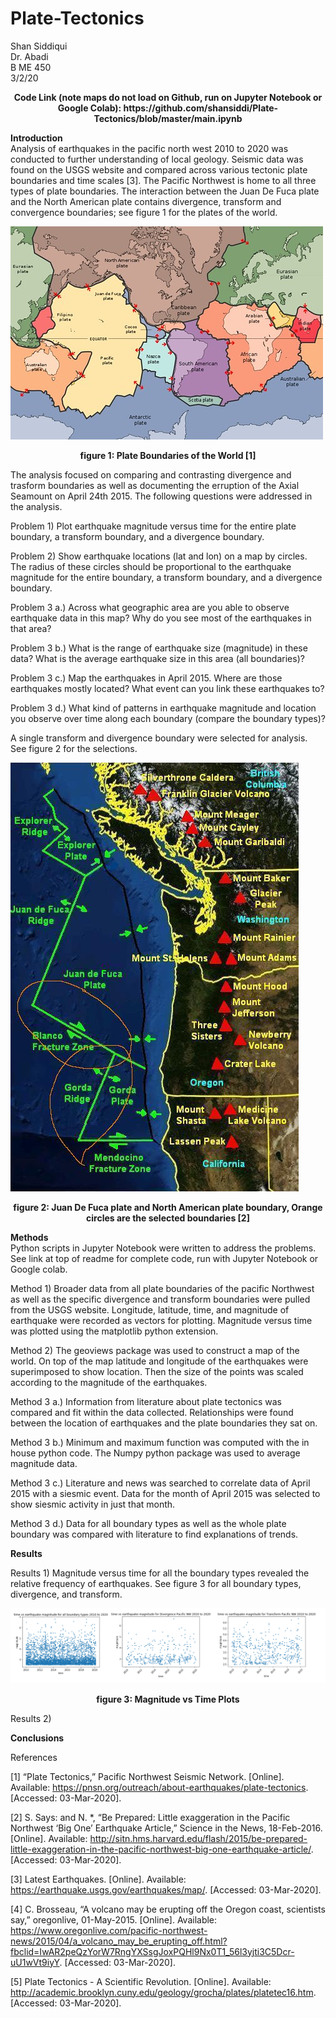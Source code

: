 # Plate-Tectonics
Shan Siddiqui<br />
Dr. Abadi<br />
B ME 450<br />
3/2/20<br />
<p align="center">
<b>Code Link (note maps do not load on Github, run on Jupyter Notebook or Google Colab): https://github.com/shansiddi/Plate-Tectonics/blob/master/main.ipynb</b><br>

<b>Introduction</b><br>
Analysis of earthquakes in the pacific north west 2010 to 2020 was conducted to further understanding of local geology. Seismic data was found on the USGS website and compared across various tectonic plate boundaries and time scales [3]. The Pacific Northwest is home to all three types of plate boundaries. The interaction between the Juan De Fuca plate and the North American plate contains divergence, transform and convergence boundaries; see figure 1 for the plates of the world.

![](images/fig1.jpg)
<p align="center">
<b>figure 1: Plate Boundaries of the World [1]</b><br>

The analysis focused on comparing and contrasting divergence and trasform boundaries as well as documenting the erruption of the Axial Seamount on April 24th 2015. The following questions were addressed in the analysis. 

Problem 1) Plot earthquake magnitude versus time for the entire plate boundary, a transform boundary, and a divergence boundary. 

Problem 2) Show earthquake locations (lat and lon) on a map by circles. The radius of these circles
should be proportional to the earthquake magnitude for the entire boundary, a transform boundary, and a divergence boundary.

Problem 3 a.) Across what geographic area are you able to observe earthquake data in this map? Why do you see most of the earthquakes in that area? 

Problem 3 b.) What is the range of earthquake size (magnitude) in these data? What is the average earthquake size in this area (all boundaries)? 

Problem 3 c.) Map the earthquakes in April 2015. Where are those earthquakes mostly located? What event can you link these earthquakes to? 

Problem 3 d.) What kind of patterns in earthquake magnitude and location you observe over time along each boundary (compare the boundary types)?

A single transform and divergence boundary were selected for analysis. See figure 2 for the selections.

![](images/fig2.jpg)
<p align="center">
<b>figure 2: Juan De Fuca plate and North American plate boundary, Orange circles are the selected boundaries [2]</b><br>  

<b>Methods</b><br>
Python scripts in Jupyter Notebook were written to address the problems. See link at top of readme for complete code, run with Jupyter Notebook or Google colab.

Method 1) Broader data from all plate boundaries of the pacific Northwest as well as the specific divergence and transform boundaries were pulled from the USGS website. Longitude, latitude, time, and magnitude of earthquake were recorded as vectors for plotting. Magnitude versus time was plotted using the matplotlib python extension.

Method 2) The geoviews package was used to construct a map of the world. On top of the map latitude and longitude of the earthquakes were superimposed to show location. Then the size of the points was scaled according to the magnitude of the earthquakes.

Method 3 a.) Information from literature about plate tectonics was compared and fit within the data collected. Relationships were found between the location of earthquakes and the plate boundaries they sat on. 

Method 3 b.) Minimum and maximum function was computed with the in house python code. The Numpy python package was used to average magnitude data.

Method 3 c.) Literature and news was searched to correlate data of April 2015 with a siesmic event. Data for the month of April 2015 was selected to show siesmic activity in just that month. 

Method 3 d.) Data for all boundary types as well as the whole plate boundary was compared with literature to find explanations of trends.

<b>Results</b><br>

Results 1) Magnitude versus time for all the boundary types revealed the relative frequency of earthquakes. See figure 3 for all boundary types, divergence, and transform.

![](images/fig3.png)
<p align="center">
<b>figure 3: Magnitude vs Time Plots</b><br> 
  
Results 2)   

<b>Conclusions</b><br>

References

[1] “Plate Tectonics,” Pacific Northwest Seismic Network. [Online]. Available: https://pnsn.org/outreach/about-earthquakes/plate-tectonics. [Accessed: 03-Mar-2020].

[2] S. Says: and N. *, “Be Prepared: Little exaggeration in the Pacific Northwest ‘Big One’ Earthquake Article,” Science in the News, 18-Feb-2016. [Online]. Available: http://sitn.hms.harvard.edu/flash/2015/be-prepared-little-exaggeration-in-the-pacific-northwest-big-one-earthquake-article/. [Accessed: 03-Mar-2020].

[3] Latest Earthquakes. [Online]. Available: https://earthquake.usgs.gov/earthquakes/map/. [Accessed: 03-Mar-2020].

[4] C. Brosseau, “A volcano may be erupting off the Oregon coast, scientists say,” oregonlive, 01-May-2015. [Online]. Available: https://www.oregonlive.com/pacific-northwest-news/2015/04/a_volcano_may_be_erupting_off.html?fbclid=IwAR2peQzYorW7RngYXSsgJoxPQHl9Nx0T1_56l3yjti3C5Dcr-uU1wVt9iyY. [Accessed: 03-Mar-2020].

[5] Plate Tectonics - A Scientific Revolution. [Online]. Available: http://academic.brooklyn.cuny.edu/geology/grocha/plates/platetec16.htm. [Accessed: 03-Mar-2020].
